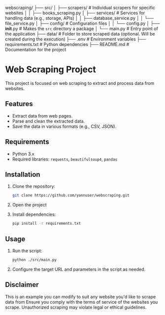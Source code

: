 webscraping/
├── src/
│   ├── scrapers/          # Individual scrapers for specific websites
│   │   ├── books_scraping.py
│   ├── services/          # Services for handling data (e.g., storage, APIs)
│   │   ├── database_service.py
│   │   └── file_service.py
│   ├── config/            # Configuration files
│   │   └── config.py
│   ├── __init__.py        # Makes the `src` directory a package
│   └── main.py            # Entry point of the application
├── data/                  # Folder to store scraped data (optional. Will be created during the execution)
├── .env                   # Environment variables
├── requirements.txt       # Python dependencies
├── README.md              # Documentation for the project

# Web Scraping Project

This project is focused on web scraping to extract and process data from websites.

## Features
- Extract data from web pages.
- Parse and clean the extracted data.
- Save the data in various formats (e.g., CSV, JSON).

## Requirements
- Python 3.x
- Required libraries: `requests`, `beautifulsoup4`, `pandas`

## Installation
1. Clone the repository:
    ```bash
    git clone https://github.com/yannuser/webscraping.git
    ```
2. Open the project

3. Install dependencies:
    ```bash
    pip install -r requirements.txt
    ```

## Usage

1. Run the script:
    ```bash
    python ./src/main.py
    ```
2. Configure the target URL and parameters in the script as needed.


## Disclaimer
This is an example you can modify to suit any website you'd like to scrape data from
Ensure you comply with the terms of service of the websites you scrape. Unauthorized scraping may violate legal or ethical guidelines.